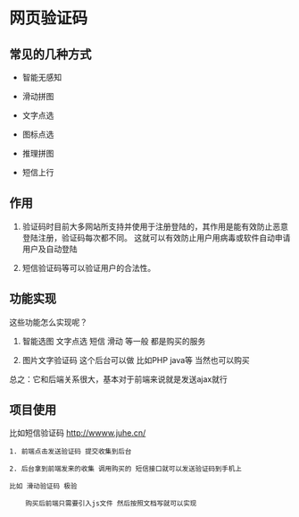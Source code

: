 # 网页验证码

## 常见的几种方式

- 智能无感知

- 滑动拼图

- 文字点选
  
- 图标点选

- 推理拼图
  
- 短信上行

## 作用

1. 验证码时目前大多网站所支持并使用于注册登陆的，其作用是能有效防止恶意登陆注册，验证码每次都不同。
   这就可以有效防止用户用病毒或软件自动申请用户及自动登陆

2. 短信验证码等可以验证用户的合法性。

## 功能实现

这些功能怎么实现呢？

1. 智能选图 文字点选 短信 滑动 等一般 都是购买的服务

2. 图片文字验证码 这个后台可以做 比如PHP java等 当然也可以购买 

总之：它和后端关系很大，基本对于前端来说就是发送ajax就行

## 项目使用

比如短信验证码  <http://wwww.juhe.cn/>

    1. 前端点击发送验证码 提交收集到后台
   
    2. 后台拿到前端发来的收集 调用购买的 短信接口就可以发送验证码到手机上

    比如 滑动验证码 极验 
        
        购买后前端只需要引入js文件 然后按照文档写就可以实现